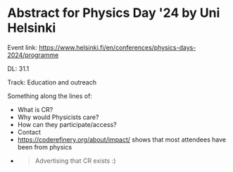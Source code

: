 # Abstract for Physics Day '24 by Uni Helsinki

Event link: https://www.helsinki.fi/en/conferences/physics-days-2024/programme

DL: 31.1

Track: Education and outreach 

Something along the lines of: 
- What is CR?
- Why would Physicists care?
- How can they participate/access?
- Contact
- https://coderefinery.org/about/impact/ shows that most attendees have been from physics
- > Advertising that CR exists :) 
